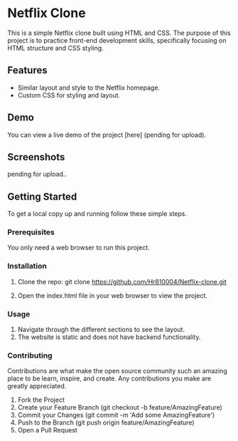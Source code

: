 # Netflix Clone

This is a simple Netflix clone built using HTML and CSS. The purpose of this project is to practice front-end development skills, specifically focusing on HTML structure and CSS styling.

## Features
- Similar layout and style to the Netflix homepage.
- Custom CSS for styling and layout.

## Demo

You can view a live demo of the project [here] (pending for upload).

## Screenshots

pending for upload..

## Getting Started

To get a local copy up and running follow these simple steps.

### Prerequisites

You only need a web browser to run this project.

### Installation

1. Clone the repo:
git clone https://github.com/Hr810004/Netflix-clone.git

2. Open the index.html file in your web browser to view the project.

### Usage
1. Navigate through the different sections to see the layout.
2. The website is static and does not have backend functionality.

### Contributing
Contributions are what make the open source community such an amazing place to be learn, inspire, and create. Any contributions you make are greatly appreciated.

1. Fork the Project
2. Create your Feature Branch (git checkout -b feature/AmazingFeature)
3. Commit your Changes (git commit -m 'Add some AmazingFeature')
4. Push to the Branch (git push origin feature/AmazingFeature)
5. Open a Pull Request
